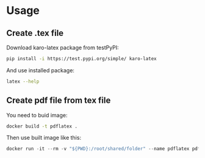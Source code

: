 # Usage

## Create .tex file

Download karo-latex package from testPyPI:

```bash
pip install -i https://test.pypi.org/simple/ karo-latex
```

And use installed package: 

```bash
latex --help
```

## Create pdf file from tex file

You need to buid image:

```bash
docker build -t pdflatex .
```

Then use built image like this:
```python
docker run -it --rm -v "${PWD}:/root/shared/folder" --name pdflatex pdflatex <filename>.tex
```
